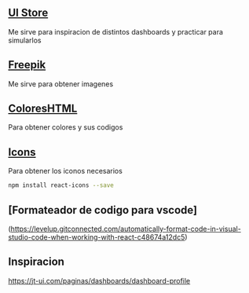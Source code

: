 ## [UI Store](https://uistore.org/)
Me sirve para inspiracion de distintos dashboards y practicar para simularlos

## [Freepik](https://www.freepik.es/)
Me sirve para obtener imagenes

## [ColoresHTML](https://htmlcolorcodes.com/es/)
Para obtener colores y sus codigos

## [Icons](https://react-icons.github.io/react-icons)
Para obtener los iconos necesarios
```bash
npm install react-icons --save
```



## [Formateador de codigo para vscode]
(https://levelup.gitconnected.com/automatically-format-code-in-visual-studio-code-when-working-with-react-c48674a12dc5)

## Inspiracion
https://jt-ui.com/paginas/dashboards/dashboard-profile
